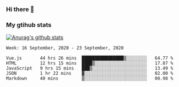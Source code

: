 ### Hi there 👋

### My gtihub stats

[![Anurag's github stats](https://github-readme-stats.vercel.app/api?username=gaozhidong)](https://github.com/gaozhidong/github-readme-stats)

<!--START_SECTION:waka-->
```text
Week: 16 September, 2020 - 23 September, 2020

Vue.js       44 hrs 26 mins  ████████████████▒░░░░░░░░   64.77 % 
HTML         12 hrs 15 mins  ████▒░░░░░░░░░░░░░░░░░░░░   17.87 % 
JavaScript   9 hrs 15 mins   ███▒░░░░░░░░░░░░░░░░░░░░░   13.49 % 
JSON         1 hr 22 mins    ▓░░░░░░░░░░░░░░░░░░░░░░░░   02.00 % 
Markdown     40 mins         ▒░░░░░░░░░░░░░░░░░░░░░░░░   00.98 % 
```
<!--END_SECTION:waka-->